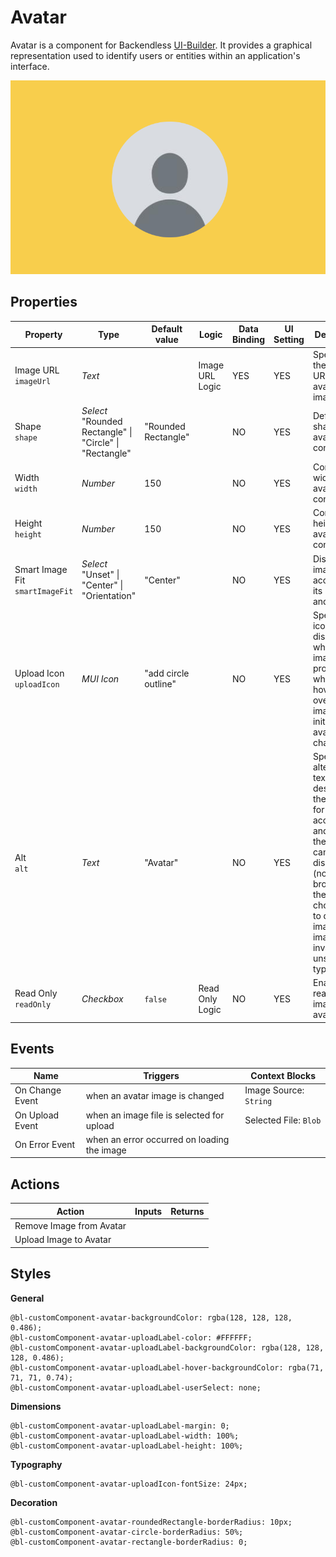 # Avatar

Avatar is a component for Backendless [UI-Builder](https://backendless.com/developers/#ui-builder). It provides
a graphical representation used to identify users or entities within an application's interface.

<p align="center">
  <img src="./thumbnail.png" alt="main thumbnail" width="780"/>
</p>

## Properties

| Property                             | Type                                                          | Default value        | Logic           | Data Binding  | UI Setting | Description                                                                                                                                                                                                                 |
|--------------------------------------|---------------------------------------------------------------|----------------------|-----------------|---------------|------------|-----------------------------------------------------------------------------------------------------------------------------------------------------------------------------------------------------------------------------|
| Image URL <br> `imageUrl`            | *Text*                                                        |                      | Image URL Logic | YES           | YES        | Specifies the source URL for the avatar image.                                                                                                                                                                              |
| Shape <br> `shape`                   | *Select* <br/> "Rounded Rectangle" \| "Circle" \| "Rectangle" | "Rounded Rectangle"  |                 | NO            | YES        | Defines the shape of the avatar container.                                                                                                                                                                                  |
| Width <br> `width`                   | *Number*                                                      | 150                  |                 | NO            | YES        | Controls the width of the avatar container.                                                                                                                                                                                 |
| Height <br> `height`                 | *Number*                                                      | 150                  |                 | NO            | YES        | Controls the height of the avatar container.                                                                                                                                                                                |
| Smart Image Fit <br> `smartImageFit` | *Select* <br/> "Unset" \| "Center" \| "Orientation"           | "Center"             |                 | NO            | YES        | Displays the image according to its height and width.                                                                                                                                                                       |
| Upload Icon <br> `uploadIcon`        | *MUI Icon*                                                    | "add circle outline" |                 | NO            | YES        | Specifies an icon to display when no image is provided or when hovering over the image to initiate the avatar change.                                                                                                       |
| Alt <br> `alt`                       | *Text*                                                        | "Avatar"             |                 | NO            | YES        | Specifies an alternative text that describes the image for accessibility and when the image cannot be displayed (non-visual browsers, the user chooses not to display images, the image is invalid or an unsupported type). |
| Read Only <br> `readOnly`            | *Checkbox*                                                    | `false`              | Read Only Logic | NO            | YES        | Enables read-only image in the avatar.                                                                                                                                                                                      |

## Events

| Name            | Triggers                                    | Context Blocks         |
|-----------------|---------------------------------------------|------------------------|
| On Change Event | when an avatar image is changed             | Image Source: `String` |
| On Upload Event | when an image file is selected for upload   | Selected File: `Blob`  |
| On Error Event  | when an error occurred on loading the image |                        |

## Actions

| Action                   | Inputs | Returns |
|--------------------------|--------|---------|
| Remove Image from Avatar |        |         |
| Upload Image to Avatar   |        |         |


## Styles

**General**

````
@bl-customComponent-avatar-backgroundColor: rgba(128, 128, 128, 0.486);
@bl-customComponent-avatar-uploadLabel-color: #FFFFFF;
@bl-customComponent-avatar-uploadLabel-backgroundColor: rgba(128, 128, 128, 0.486);
@bl-customComponent-avatar-uploadLabel-hover-backgroundColor: rgba(71, 71, 71, 0.74);
@bl-customComponent-avatar-uploadLabel-userSelect: none;
````

**Dimensions**

````
@bl-customComponent-avatar-uploadLabel-margin: 0;
@bl-customComponent-avatar-uploadLabel-width: 100%;
@bl-customComponent-avatar-uploadLabel-height: 100%;
````

**Typography**

````
@bl-customComponent-avatar-uploadIcon-fontSize: 24px;
````

**Decoration**

````
@bl-customComponent-avatar-roundedRectangle-borderRadius: 10px;
@bl-customComponent-avatar-circle-borderRadius: 50%;
@bl-customComponent-avatar-rectangle-borderRadius: 0;
````
